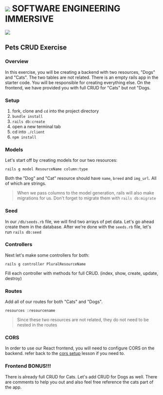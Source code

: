 # ![](https://ga-dash.s3.amazonaws.com/production/assets/logo-9f88ae6c9c3871690e33280fcf557f33.png)  SOFTWARE ENGINEERING IMMERSIVE

![](https://media1.giphy.com/media/hPyONzUYJhLZS/giphy.gif)

## Pets CRUD Exercise

### Overview

In this exercise, you will be creating a backend with two resources, "Dogs" and "Cats". The two tables are not related. There is an empty rails app in the starter code. You will be responsible for creating everything else. On the frontend, we have provided you with full CRUD for "Cats" but not "Dogs.

### Setup

1. fork, clone and `cd` into the project directory
1. `bundle install`
1. `rails db:create`
1. open a new terminal tab
1. cd into `./client`
1. `npm install`

### Models

Let's start off by creating models for our two resources:

`rails g model ResourceName column:type`

Both the "Dog" and "Cat" resource should have `name`, `breed` and `img_url`. All of which are strings.

> When we pass columns to the model generation, rails will also make migrations for us. Don't forget to migrate them with `rails db:migrate`
 
### Seed

In our `/db/seeds.rb` file, we will find two arrays of pet data. Let's go ahead create them in the database. After we're done with the `seeds.rb` file, let's run `rails db:seed`

### Controllers

Next let's make some controllers for both:

`rails g controller PluralResourceName`

Fill each controller with methods for full CRUD. (index, show, create, update, destroy)

### Routes

Add all of our routes for both "Cats" and "Dogs".

`resources :resourcename`

> Since these two resources are not related, they do not need to be nested in the routes

### CORS

In order to use our React frontend, you will need to configure CORS on the backend. refer back to the [cors setup](https://git.generalassemb.ly/sei-nyc-bees/cors-setup) lesson if you need to.

### Frontend BONUS!!!

There is already full CRUD for Cats. Let's add CRUD for Dogs as well. There are comments to help you out and also feel free reference the cats part of the app.

